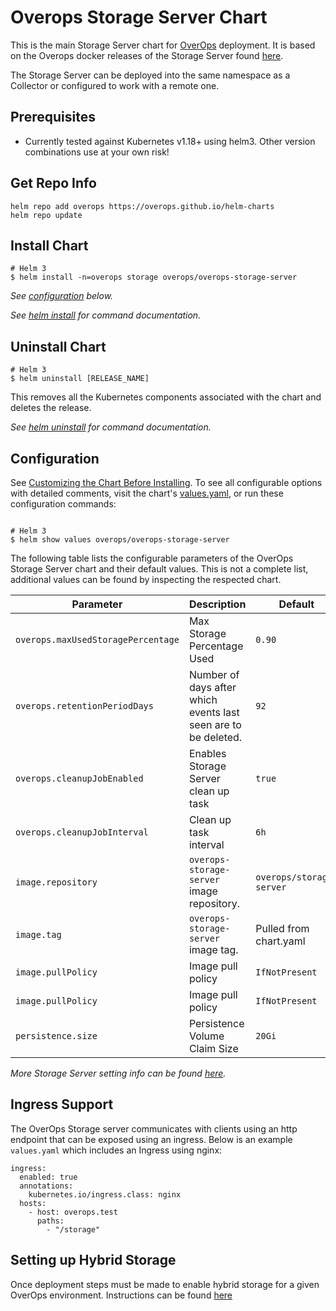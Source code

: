 # Overops Storage Server Chart
This is the main Storage Server chart for [OverOps](https://www.overops.com/) deployment. It is based on the Overops docker releases of the Storage Server found [here](https://hub.docker.com/r/overops/storage-server).

The Storage Server can be deployed into the same namespace as a Collector or configured to work with a remote one.

## Prerequisites

* Currently tested against Kubernetes v1.18+ using helm3. Other version combinations use at your own risk!

## Get Repo Info
```
helm repo add overops https://overops.github.io/helm-charts
helm repo update
```

## Install Chart
```console
# Helm 3 
$ helm install -n=overops storage overops/overops-storage-server
```

_See [configuration](#configuration) below._

_See [helm install](https://helm.sh/docs/helm/helm_install/) for command documentation._


## Uninstall Chart

```console
# Helm 3
$ helm uninstall [RELEASE_NAME]
```

This removes all the Kubernetes components associated with the chart and deletes the release.

_See [helm uninstall](https://helm.sh/docs/helm/helm_uninstall/) for command documentation._

## Configuration

See [Customizing the Chart Before Installing](https://helm.sh/docs/intro/using_helm/#customizing-the-chart-before-installing). To see all configurable options with detailed comments, visit the chart's [values.yaml](./values.yaml), or run these configuration commands:

```console

# Helm 3
$ helm show values overops/overops-storage-server
```

The following table lists the configurable parameters of the OverOps Storage Server chart and their default values. This is not a complete list, additional values can be found by inspecting the respected chart.

| Parameter                                    | Description                                                                                  | Default                                              |
| -------------------------------------------- | -------------------------------------------------------------------------------------------- | ---------------------------------------------------- |
| `overops.maxUsedStoragePercentage`           | Max Storage Percentage Used                                                                  | `0.90`                                               |
| `overops.retentionPeriodDays`                | Number of days after which events last seen are to be deleted.                               | `92`                                                 |
| `overops.cleanupJobEnabled`                  | Enables Storage Server clean up task                                                         | `true`                                               |
| `overops.cleanupJobInterval`                 | Clean up task interval                                                                       | `6h`                                                 |
| `image.repository`                           | `overops-storage-server` image repository.                                                   | `overops/storage-server`                             |
| `image.tag`                                  | `overops-storage-server` image tag.                                                          |  Pulled from chart.yaml                              |
| `image.pullPolicy`                           | Image pull policy                                                                            | `IfNotPresent`                                       |
| `image.pullPolicy`                           | Image pull policy                                                                            | `IfNotPresent`                                       |
| `persistence.size`                           | Persistence Volume Claim Size                                                                | `20Gi`                                               |

_More Storage Server setting info can be found [here](https://doc.overops.com/docs/storage-server-cleanup-task-to-free-up-space)._

## Ingress Support

The OverOps Storage server communicates with clients using an http endpoint that can be exposed using an ingress. Below is an example `values.yaml` which includes an Ingress using nginx:

```
ingress:
  enabled: true
  annotations:
    kubernetes.io/ingress.class: nginx
  hosts:
    - host: overops.test
      paths:
        - "/storage"
```

## Setting up Hybrid Storage

Once deployment steps must be made to enable hybrid storage for a given OverOps environment. Instructions can be found [here](https://doc.overops.com/docs/enabling-storage-server-connectivity-over-http)
